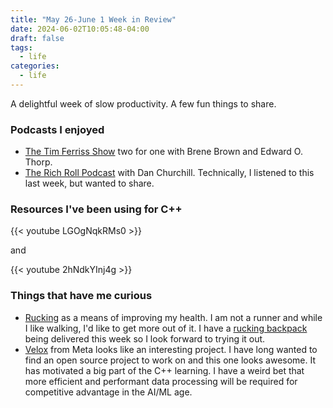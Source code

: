 ```yaml
---
title: "May 26-June 1 Week in Review"
date: 2024-06-02T10:05:48-04:00
draft: false
tags:
  - life
categories:
  - life
---
```


A delightful week of slow productivity.  A few fun things to share.

### Podcasts I enjoyed
* [The Tim Ferriss Show](https://tim.blog/2024/05/21/brene-brown-ed-thorp/) two for one with Brene Brown and Edward O. Thorp.
* [The Rich Roll Podcast](https://www.richroll.com/podcast/dan-churchill-833/) with Dan Churchill.  Technically, I listened to this last week, but wanted to share.

### Resources I've been using for C++

{{< youtube LGOgNqkRMs0 >}}

and

{{< youtube 2hNdkYInj4g >}}

### Things that have me curious

* [Rucking](https://www.strongfirst.com/how-to-ruck/) as a means of improving my health.  I am not a runner and while I like walking, I'd like to get more out of it.  I have a [rucking backpack](https://www.goruck.com/pages/start-rucking) being delivered this week so I look forward to trying it out.
* [Velox](https://velox-lib.io/) from Meta looks like an interesting project.  I have long wanted to find an open source project to work on and this one looks awesome.  It has motivated a big part of the C++ learning.  I have a weird bet that more efficient and performant data processing will be required for competitive advantage in the AI/ML age.
